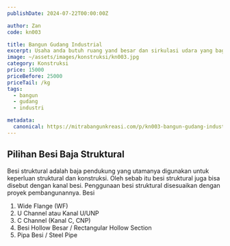 ```yaml
---
publishDate: 2024-07-22T00:00:00Z

author: Zan
code: kn003

title: Bangun Gudang Industrial
excerpt: Usaha anda butuh ruang yand besar dan sirkulasi udara yang bagus?
image: ~/assets/images/konstruksi/kn003.jpg
category: Konstruksi
price: 15000
priceBefore: 25000
priceTail: /kg
tags:
  - bangun
  - gudang
  - industri

metadata:
  canonical: https://mitrabangunkreasi.com/p/kn003-bangun-gudang-industrial
---
```


## Pilihan Besi Baja Struktural

Besi struktural adalah baja pendukung yang utamanya digunakan untuk keperluan struktural dan konstruksi. Oleh sebab itu besi struktural juga bisa disebut dengan kanal besi. Penggunaan besi struktural disesuaikan dengan proyek pembangunannya. Besi

1. Wide Flange (WF)
2. U Channel atau Kanal U/UNP
3. C Channel (Kanal C, CNP)
4. Besi Hollow Besar / Rectangular Hollow Section
5. Pipa Besi / Steel Pipe